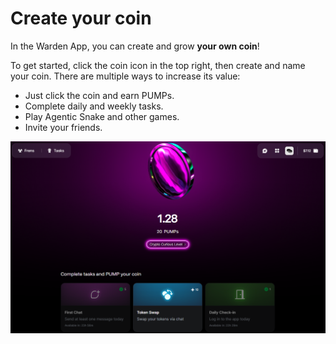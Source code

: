 ﻿---
sidebar_position: 7
---

# Create your coin

In the Warden App, you can create and grow **your own coin**!

To get started, click the coin icon in the top right, then create and name your coin. There are multiple ways to increase its value:

- Just click the coin and earn PUMPs.
- Complete daily and weekly tasks.
- Play Agentic Snake and other games.
- Invite your friends.

![Pay to earn in the Warden App](../../static/img/warden-app/create-your-coin.png)
